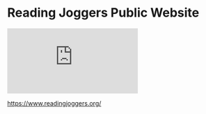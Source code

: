 # Reading Joggers Public Website

![AppVeyor Build Status](https://ci.appveyor.com/api/projects/status/github/ReadingJoggers/readingjoggers.org?branch=master&svg=true)

https://www.readingjoggers.org/